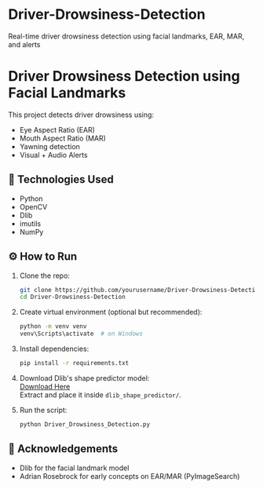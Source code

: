 # Driver-Drowsiness-Detection
Real-time driver drowsiness detection using facial landmarks, EAR, MAR, and alerts


# Driver Drowsiness Detection using Facial Landmarks

This project detects driver drowsiness using:
- Eye Aspect Ratio (EAR)
- Mouth Aspect Ratio (MAR)
- Yawning detection
- Visual + Audio Alerts

## 🧠 Technologies Used
- Python
- OpenCV
- Dlib
- imutils
- NumPy

## ⚙️ How to Run

1. Clone the repo:
    ```bash
    git clone https://github.com/yourusername/Driver-Drowsiness-Detection.git
    cd Driver-Drowsiness-Detection
    ```

2. Create virtual environment (optional but recommended):
    ```bash
    python -m venv venv
    venv\Scripts\activate  # on Windows
    ```

3. Install dependencies:
    ```bash
    pip install -r requirements.txt
    ```

4. Download Dlib's shape predictor model:  
   [Download Here](http://dlib.net/files/shape_predictor_68_face_landmarks.dat.bz2)  
   Extract and place it inside `dlib_shape_predictor/`.

5. Run the script:
    ```bash
    python Driver_Drowsiness_Detection.py
    ```

## 📝 Acknowledgements
- Dlib for the facial landmark model
- Adrian Rosebrock for early concepts on EAR/MAR (PyImageSearch)


